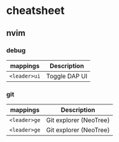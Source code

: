 # cheatsheet

## nvim

### debug

| mappings     | Description   |
|--------------|---------------|
| `<leader>ui` | Toggle DAP UI |


### git

| mappings     | Description   |
|--------------|---------------|
| `<leader>ge` | Git explorer (NeoTree) |
| `<leader>ge` | Git explorer (NeoTree) |
